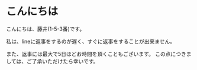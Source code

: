 # こんにちは

こんにちは、藤井(1-5-3番)です。

私は、lineに返事をするのが遅く、すぐに返事をすることが出来ません。

また、返事には最大で5日ほどお時間を頂くこともございます。
この点につきましては、ご了承いただけたら幸いです。
